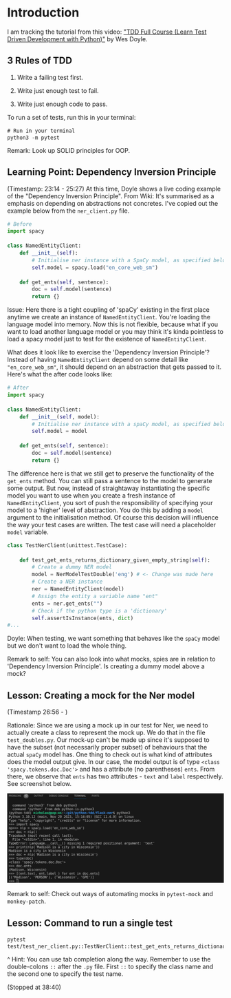 # Introduction

I am tracking the tutorial from this video: ["TDD Full Course (Learn Test Driven Development with Python)"](https://www.youtube.com/watch?v=eAPmXQ0dC7Q) by Wes Doyle.

## 3 Rules of TDD

1. Write a failing test first.

2. Write just enough test to fail.

3. Write just enough code to pass.

To run a set of tests, run this in your terminal:
```
# Run in your terminal
python3 -m pytest
```

Remark: Look up SOLID principles for OOP.

## Learning Point: Dependency Inversion Principle

(Timestamp: 23:14 - 25:27) At this time, Doyle shows a live coding example 
of the "Dependency Inversion Principle". From Wiki: It's summarised as a emphasis on depending on abstractions not concretes. I've copied out the example below from the `ner_client.py` file.

```python
# Before
import spacy

class NamedEntityClient:
    def __init__(self):
        # Initialise ner instance with a SpaCy model, as specified below
        self.model = spacy.load("en_core_web_sm")

    def get_ents(self, sentence):
        doc = self.model(sentence)
        return {}
```

Issue: Here there is a tight coupling of 'spaCy' existing in the first place anytime we create an instance of `NamedEntityClient`. You're loading the language model into memory. Now this is not flexible, because what if you want to load another language model or you may think it's kinda pointless to load a spacy model just to test for the existence of `NamedEntityClient`.

What does it look like to exercise the 'Dependency Inversion Principle'? Instead of having `NamedEntityClient` depend on some detail like `"en_core_web_sm"`, it should depend on an abstraction that gets passed to it. Here's what the after code looks like:

```python
# After
import spacy

class NamedEntityClient:
    def __init__(self, model):
        # Initialise ner instance with a spaCy model, as specified below
        self.model = model

    def get_ents(self, sentence):
        doc = self.model(sentence)
        return {}
```

The difference here is that we still get to preserve the functionality of the `get_ents` method. You can still pass a sentence to the model to generate some output. But now, instead of straightaway instantiating the specific model you want to use when you create a fresh instance of `NamedEntityClient`, you sort of push the responsibility of specifying your model to a 'higher' level of abstraction. You do this by adding a `model` argument to the initialisation method. Of course this decision will influence the way your test cases are written. The test case will need a placeholder `model` variable. 

```python
class TestNerClient(unittest.TestCase):

    def test_get_ents_returns_dictionary_given_empty_string(self):
        # Create a dummy NER model 
        model = NerModelTestDouble('eng') # <- Change was made here
        # Create a NER instance
        ner = NamedEntityClient(model)
        # Assign the entity a variable name "ent"
        ents = ner.get_ents("")
        # Check if the python type is a 'dictionary'
        self.assertIsInstance(ents, dict)
#...
```
Doyle: When testing, we want something that behaves like the `spaCy` model but we don't want to load the whole thing.

Remark to self: You can also look into what mocks, spies are in relation to 'Dependency Inversion Principle'. Is creating a dummy model above a mock? 

## Lesson: Creating a mock for the Ner model

(Timestamp 26:56 - )

Rationale: Since we are using a mock up in our test for Ner, we need to actually create a class to represent the mock up. We do that in the file `test_doubles.py`. Our mock-up can't be made up since it's supposed to have the subset (not necessarily proper subset) of behaviours that the actual `spaCy` model has. One thing to check out is what kind of attributes does the model output give. In our case, the model output is of type `<class 'spacy.tokens.doc.Doc'>` and has a attribute (no parentheses) `ents`. From there, we observe that `ents` has two attributes - `text` and `label` respectively. See screenshot below.

![types and attributes of model](/screenshot_img/ent_attributes.png)

Remark to self: Check out ways of automating mocks in `pytest-mock` and `monkey-patch`.

## Lesson: Command to run a single test

```
pytest test/test_ner_client.py::TestNerClient::test_get_ents_returns_dictionary_given_empty_string_causes_empty_spacy_doc_ents 
```
^ Hint: You can use tab completion along the way. Remember to use the double-colons `::` after the `.py` file. First `::` to specify the class name and the second one to specify the test name.

(Stopped at 38:40)
